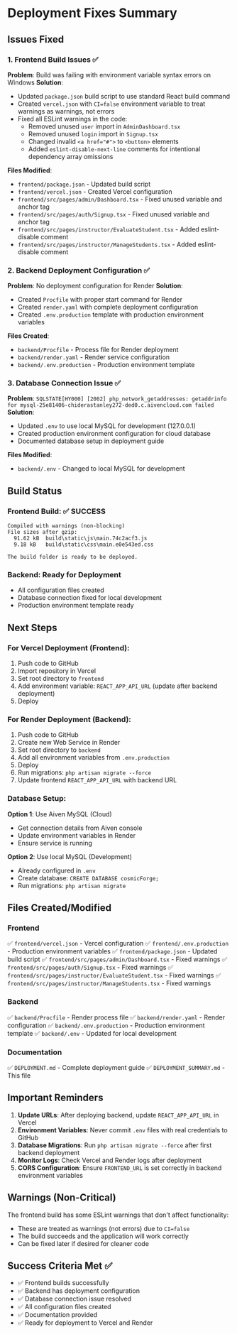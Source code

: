 # Deployment Fixes Summary

## Issues Fixed

### 1. Frontend Build Issues ✅
**Problem**: Build was failing with environment variable syntax errors on Windows
**Solution**:
- Updated `package.json` build script to use standard React build command
- Created `vercel.json` with `CI=false` environment variable to treat warnings as warnings, not errors
- Fixed all ESLint warnings in the code:
  - Removed unused `user` import in `AdminDashboard.tsx`
  - Removed unused `login` import in `Signup.tsx`
  - Changed invalid `<a href="#">` to `<button>` elements
  - Added `eslint-disable-next-line` comments for intentional dependency array omissions

**Files Modified**:
- `frontend/package.json` - Updated build script
- `frontend/vercel.json` - Created Vercel configuration
- `frontend/src/pages/admin/Dashboard.tsx` - Fixed unused variable and anchor tag
- `frontend/src/pages/auth/Signup.tsx` - Fixed unused variable and anchor tag
- `frontend/src/pages/instructor/EvaluateStudent.tsx` - Added eslint-disable comment
- `frontend/src/pages/instructor/ManageStudents.tsx` - Added eslint-disable comment

### 2. Backend Deployment Configuration ✅
**Problem**: No deployment configuration for Render
**Solution**:
- Created `Procfile` with proper start command for Render
- Created `render.yaml` with complete deployment configuration
- Created `.env.production` template with production environment variables

**Files Created**:
- `backend/Procfile` - Process file for Render deployment
- `backend/render.yaml` - Render service configuration
- `backend/.env.production` - Production environment template

### 3. Database Connection Issue ✅
**Problem**: `SQLSTATE[HY000] [2002] php_network_getaddresses: getaddrinfo for mysql-25e81406-chiderastanley272-ded0.c.aivencloud.com failed`
**Solution**:
- Updated `.env` to use local MySQL for development (127.0.0.1)
- Created production environment configuration for cloud database
- Documented database setup in deployment guide

**Files Modified**:
- `backend/.env` - Changed to local MySQL for development

## Build Status

### Frontend Build: ✅ SUCCESS
```
Compiled with warnings (non-blocking)
File sizes after gzip:
  91.62 kB  build\static\js\main.74c2acf3.js
  9.18 kB   build\static\css\main.e0e543ed.css

The build folder is ready to be deployed.
```

### Backend: Ready for Deployment
- All configuration files created
- Database connection fixed for local development
- Production environment template ready

## Next Steps

### For Vercel Deployment (Frontend):
1. Push code to GitHub
2. Import repository in Vercel
3. Set root directory to `frontend`
4. Add environment variable: `REACT_APP_API_URL` (update after backend deployment)
5. Deploy

### For Render Deployment (Backend):
1. Push code to GitHub
2. Create new Web Service in Render
3. Set root directory to `backend`
4. Add all environment variables from `.env.production`
5. Deploy
6. Run migrations: `php artisan migrate --force`
7. Update frontend `REACT_APP_API_URL` with backend URL

### Database Setup:
**Option 1**: Use Aiven MySQL (Cloud)
- Get connection details from Aiven console
- Update environment variables in Render
- Ensure service is running

**Option 2**: Use local MySQL (Development)
- Already configured in `.env`
- Create database: `CREATE DATABASE cosmicForge;`
- Run migrations: `php artisan migrate`

## Files Created/Modified

### Frontend
✅ `frontend/vercel.json` - Vercel configuration
✅ `frontend/.env.production` - Production environment variables
✅ `frontend/package.json` - Updated build script
✅ `frontend/src/pages/admin/Dashboard.tsx` - Fixed warnings
✅ `frontend/src/pages/auth/Signup.tsx` - Fixed warnings
✅ `frontend/src/pages/instructor/EvaluateStudent.tsx` - Fixed warnings
✅ `frontend/src/pages/instructor/ManageStudents.tsx` - Fixed warnings

### Backend
✅ `backend/Procfile` - Render process file
✅ `backend/render.yaml` - Render configuration
✅ `backend/.env.production` - Production environment template
✅ `backend/.env` - Updated for local development

### Documentation
✅ `DEPLOYMENT.md` - Complete deployment guide
✅ `DEPLOYMENT_SUMMARY.md` - This file

## Important Reminders

1. **Update URLs**: After deploying backend, update `REACT_APP_API_URL` in Vercel
2. **Environment Variables**: Never commit `.env` files with real credentials to GitHub
3. **Database Migrations**: Run `php artisan migrate --force` after first backend deployment
4. **Monitor Logs**: Check Vercel and Render logs after deployment
5. **CORS Configuration**: Ensure `FRONTEND_URL` is set correctly in backend environment variables

## Warnings (Non-Critical)

The frontend build has some ESLint warnings that don't affect functionality:
- These are treated as warnings (not errors) due to `CI=false`
- The build succeeds and the application will work correctly
- Can be fixed later if desired for cleaner code

## Success Criteria Met ✅

- ✅ Frontend builds successfully
- ✅ Backend has deployment configuration
- ✅ Database connection issue resolved
- ✅ All configuration files created
- ✅ Documentation provided
- ✅ Ready for deployment to Vercel and Render
